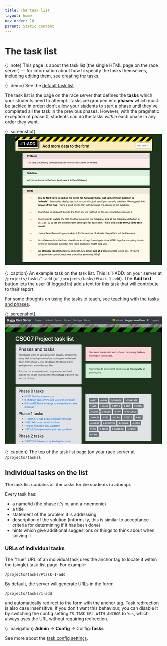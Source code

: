 ```yaml
---
title: The task list
layout: home
nav_order: 10
parent: Static content
---
```



# The task list

{: .note}
This page is about the task list (the single HTML page on the race server)
— for information about how to specify the tasks themselves, including
editing them, see [creating the tasks](../customising/creating-tasks).

{: .demo}
See the [default task list]({{site.content.demo_url}}/project/tasks).

The task list is the page on the race server that defines the **tasks** which
your students need to attempt. Tasks are grouped into **phases** which must
be tackled in order: don't allow your students to start a phase until they've
completed all the task in the previous phases. However, with the pragmatic
exception of phase 0, students can do the tasks _within_ each phase in any
order they want.

{: .screenshot}
![Screenshot of example task list page](/docs/img/screenshots/example-task.png)

{: .caption}
An example task on the task list. This is 1-ADD: on your server at
`/projects/tasks/1-add` (or `/projects/tasks/#task-1-add`). The **Add text**
button lets the user (if logged in) add a text for this task that will
contribute to their report.

For some thoughts on using the tasks to teach, see
[teaching with the tasks and phases](../teaching/tasks-and-phases).



{: .screenshot}
![Screenshot of example task list page](/docs/img/screenshots/task-list.png)

{: .caption}
The top of the task list page (on your race server at `/projects/tasks`).

## Individual tasks on the list

The task list contains all the tasks for the students to attempt.

Every task has:

* a name/id (the phase it's in, and a mnemonic)
* a title
* statement of the problem it is addressing
* description of the solution (informally, this is similar to acceptance
  criteria for determining if it has been done)
* hints which give additional suggestions or things to think about when solving
  it

### URLs of individual tasks

The "true" URL of an individual task uses the anchor tag to locate it within
the (single) task-list page. For example:

    /projects/tasks/#task-1-add

By default, the server will generate URLs in the form:

    /projects/tasks/1-add

and automatically redirect to the form with the anchor tag. Task redirection is
also case insensitive. If you don't want this behaviour, you can disable it by
switching the config setting `IS_TASK_URL_WITH_ANCHOR` to `Yes`, which always
uses the URL without requiring redirection.

{: .navigation}
**Admin** → **Config** → Config:**Tasks**

See more about the [task config settings](../customising/tasks).

